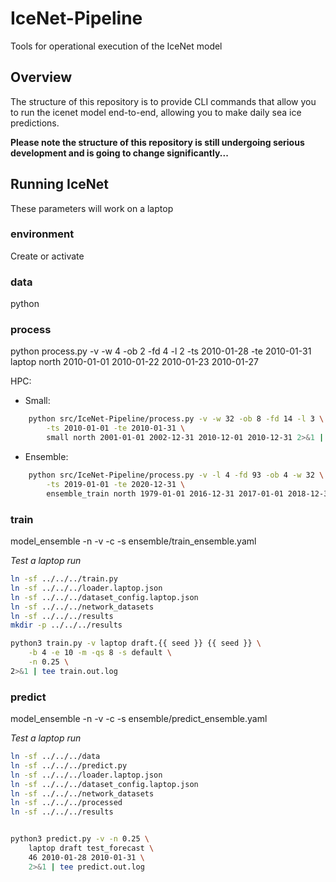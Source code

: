 # IceNet-Pipeline
Tools for operational execution of the IceNet model

## Overview

The structure of this repository is to provide CLI commands that allow you to
 run the icenet model end-to-end, allowing you to make daily sea ice 
 predictions.
 
 __Please note the structure of this repository is still undergoing serious 
 development and is going to change significantly...__
 
## Running IceNet

These parameters will work on a laptop 

### environment

Create or activate

### data

python

### process

python process.py -v -w 4 -ob 2 -fd 4 -l 2 -ts 2010-01-28 -te 2010-01-31 laptop north 2010-01-01 2010-01-22 2010-01-23 2010-01-27

HPC:

* Small:  

```bash
    python src/IceNet-Pipeline/process.py -v -w 32 -ob 8 -fd 14 -l 3 \
        -ts 2010-01-01 -te 2010-01-31 \
        small north 2001-01-01 2002-12-31 2010-12-01 2010-12-31 2>&1 | tee logs/process.small.log
```

* Ensemble:

```bash    
    python src/IceNet-Pipeline/process.py -v -l 4 -fd 93 -ob 4 -w 32 \
        -ts 2019-01-01 -te 2020-12-31 \   
        ensemble_train north 1979-01-01 2016-12-31 2017-01-01 2018-12-31 2>&1 | tee process.ensemble.out
```

### train

model_ensemble -n -v -c -s ensemble/train_ensemble.yaml

_Test a laptop run_

```bash
ln -sf ../../../train.py
ln -sf ../../../loader.laptop.json
ln -sf ../../../dataset_config.laptop.json
ln -sf ../../../network_datasets
ln -sf ../../../results
mkdir -p ../../../results

python3 train.py -v laptop draft.{{ seed }} {{ seed }} \
    -b 4 -e 10 -m -qs 8 -s default \
    -n 0.25 \
2>&1 | tee train.out.log
```

### predict

model_ensemble -n -v -c -s ensemble/predict_ensemble.yaml


_Test a laptop run_

```bash
ln -sf ../../../data
ln -sf ../../../predict.py
ln -sf ../../../loader.laptop.json
ln -sf ../../../dataset_config.laptop.json
ln -sf ../../../network_datasets
ln -sf ../../../processed
ln -sf ../../../results


python3 predict.py -v -n 0.25 \
    laptop draft test_forecast \
    46 2010-01-28 2010-01-31 \
    2>&1 | tee predict.out.log
```
